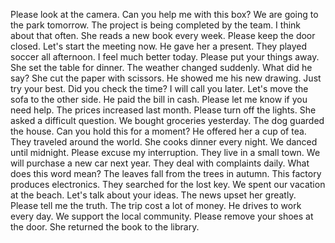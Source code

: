Please look at the camera.
Can you help me with this box?
We are going to the park tomorrow.
The project is being completed by the team.
I think about that often.
She reads a new book every week.
Please keep the door closed.
Let's start the meeting now.
He gave her a present.
They played soccer all afternoon.
I feel much better today.
Please put your things away.
She set the table for dinner.
The weather changed suddenly.
What did he say?
She cut the paper with scissors.
He showed me his new drawing.
Just try your best.
Did you check the time?
I will call you later.
Let's move the sofa to the other side.
He paid the bill in cash.
Please let me know if you need help.
The prices increased last month.
Please turn off the lights.
She asked a difficult question.
We bought groceries yesterday.
The dog guarded the house.
Can you hold this for a moment?
He offered her a cup of tea.
They traveled around the world.
She cooks dinner every night.
We danced until midnight.
Please excuse my interruption.
They live in a small town.
We will purchase a new car next year.
They deal with complaints daily.
What does this word mean?
The leaves fall from the trees in autumn.
This factory produces electronics.
They searched for the lost key.
We spent our vacation at the beach.
Let's talk about your ideas.
The news upset her greatly.
Please tell me the truth.
The trip cost a lot of money.
He drives to work every day.
We support the local community.
Please remove your shoes at the door.
She returned the book to the library.
